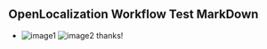 ## OpenLocalization Workflow Test MarkDown
* ![image1](.\d02a500b-b9bc-4302-8de8-955babad8776.PNG)   ![image2](.\bd723e96-80f1-416f-8029-248899b9a0da.png) 
thanks!